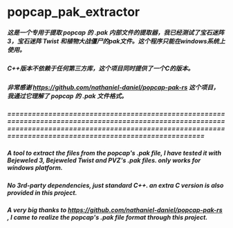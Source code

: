 # popcap_pak_extractor
##### 这是一个专用于提取 popcap 的 .pak 内部文件的提取器，我已经测试了宝石迷阵3，宝石迷阵 Twist 和植物大战僵尸的pak文件。这个程序只能在windows系统上使用。
##### C++版本不依赖于任何第三方库，这个项目同时提供了一个C的版本。
##### 非常感谢 https://github.com/nathaniel-daniel/popcap-pak-rs 这个项目，我通过它理解了 popcap 的 .pak 文件格式。
##### ===============================================================================================================================================================================================================
##### A tool to extract the files from the popcap's .pak file, I have tested it with Bejeweled 3, Bejeweled Twist and PVZ's .pak files. only works for windows platform.
##### No 3rd-party dependencies, just standard C++. an extra C version is also provided in this project.
##### A very big thanks to https://github.com/nathaniel-daniel/popcap-pak-rs , I came to realize the popcap's .pak file format through this project.

